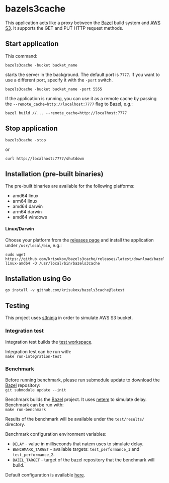 # bazels3cache

This application acts like a proxy between the [Bazel](https://bazel.build/) build system and [AWS S3](https://aws.amazon.com/s3/). It supports the GET and PUT HTTP request methods.


## Start application

This command:
```
bazels3cache -bucket bucket_name
```

starts the server in the background. The default port is `7777`. If you want to use a different port, specify it with the `-port` switch.
```
bazels3cache -bucket bucket_name -port 5555
```

If the application is running, you can use it as a remote cache by passing the `--remote_cache=http://localhost:7777` flag to Bazel, e.g.:
```
bazel build //... --remote_cache=http://localhost:7777
```


## Stop application

```
bazels3cache -stop
```
or
```
curl http://localhost:7777/shutdown
```

## Installation (pre-built binaries)
The pre-built binaries are available for the following platforms:
- amd64 linux
- arm64 linux
- amd64 darwin
- arm64 darwin
- amd64 windows

#### Linux/Darwin

Choose your platform from the [releases page](https://github.com/krisukox/bazels3cache/releases/) and install the application under `/usr/local/bin`, e.g.:

```
sudo wget https://github.com/krisukox/bazels3cache/releases/latest/download/bazels3cache-linux-amd64 -O /usr/local/bin/bazels3cache
```

## Installation using Go

```
go install -v github.com/krisukox/bazels3cache@latest
```

## Testing

This project uses [s3ninja](https://s3ninja.net/) in order to simulate AWS S3 bucket.

### Integration test

Integration test builds the [test workspace](https://github.com/krisukox/bazels3cache/tree/main/test/workspace).

Integration test can be run with:  
`make run-integration-test`

### Benchmark

Before running benchmark, please run submodule update to download the [Bazel](https://github.com/bazelbuild/bazel) repository:  
`git submodule update --init`

Benchmark builds the [Bazel](https://github.com/bazelbuild/bazel) project. It uses [netem](https://wiki.linuxfoundation.org/networking/netem) to simulate delay. Benchmark can be run with:  
`make run-benchmark`

Results of the benchmark will be available under the `test/results/` directory.

Benchmark configuration environment variables:  
- `DELAY` - value in milliseconds that natem uses to simulate delay.
- `BENCHMARK_TARGET` - available targets: `test_performance_1` and `test_performance_2`.
- `BAZEL_TARGET` - target of the bazel repository that the benchmark will build.

Default configuration is available [here](https://github.com/krisukox/bazels3cache/blob/main/test/benchmark.env).
